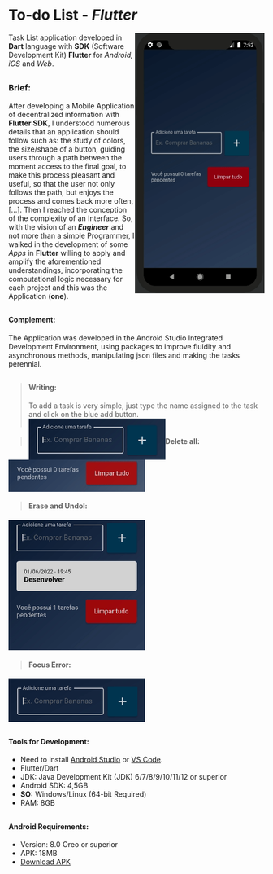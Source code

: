 # To-do List - _Flutter_

<div style="display inline_block">
<img align="right" width="255"  src="https://github.com/jbrun0r/List-app-Flutter/blob/gifs/list_App.gif?raw=true">
  


</div>

Task List application developed in **Dart** language with **SDK** (Software Development Kit) **Flutter** for _Android, iOS_ and _Web_.
<br>

##

### Brief:
After developing a Mobile Application of decentralized information with **Flutter SDK**, I understood numerous details that an application should follow such as: the study of colors, the size/shape of a button, guiding users through a path between the moment access to the final goal, to make this process pleasant and useful, so that the user not only follows the path, but enjoys the process and comes back more often, [...]. Then I reached the conception of the complexity of an Interface. So, with the vision of an **_Engineer_** and not more than a simple Programmer, I walked in the development of some _Apps_ in **Flutter** willing to apply and amplify the aforementioned understandings, incorporating the computational logic necessary for each project and this was the Application (**one**).

##
#### Complement:
The Application was developed in the Android Studio Integrated Development Environment, using packages to improve fluidity and asynchronous methods, manipulating json files and making the tasks perennial.

##

>#### Writing:
>To add a task is very simple, just type the name assigned to the task and click on the blue add button.
><br>
<img align="left" src="https://github.com/jbrun0r/List-app-Flutter/blob/gifs/escrita_list.gif?raw=true"> <br>



>#### Delete all:
<img align="center" src="https://github.com/jbrun0r/List-app-Flutter/blob/gifs/limparTudo_list.gif?raw=true"> <br>

>#### Erase and Undol:
<img align="center"  src="https://github.com/jbrun0r/List-app-Flutter/blob/gifs/desfazer_list.gif?raw=true"> <br>

>#### Focus Error:
<img align="center"  src="https://github.com/jbrun0r/List-app-Flutter/blob/gifs/erroFocus_list.gif?raw=true"> <br>


##

#### Tools for Development:
* Need to install [Android Studio](https://developer.android.com/studio) or [VS Code](https://code.visualstudio.com/).
* Flutter/Dart
* JDK: Java Development Kit (JDK) 6/7/8/9/10/11/12 or superior
* Android SDK: 4,5GB
* **SO:** Windows/Linux (64-bit Required)
* RAM: 8GB

##

#### Android Requirements:
* Version: 8.0 Oreo or superior
* APK: 18MB
* [Download APK](https://github.com/jbrun0r/List-app-Flutter/blob/APK/app-release.apk) 
